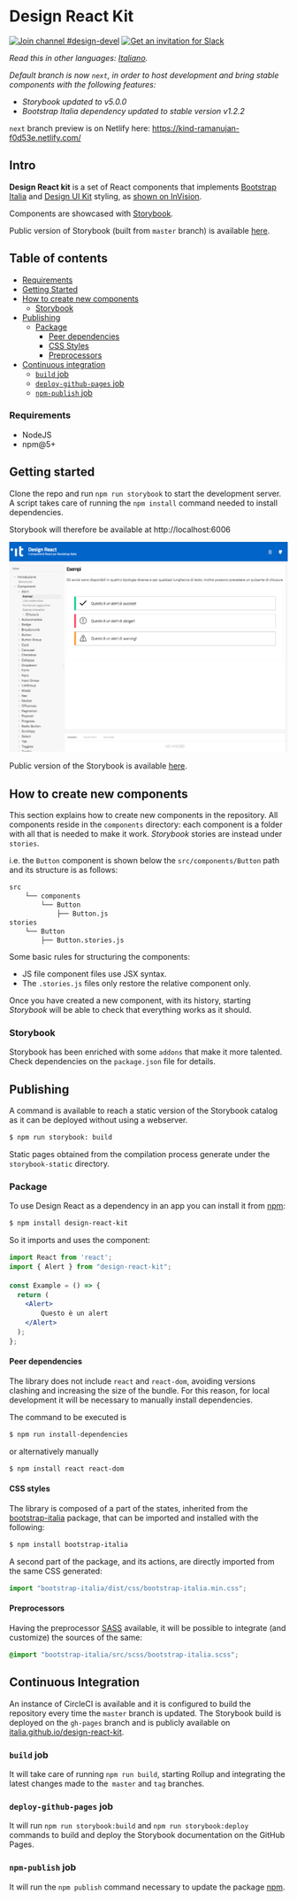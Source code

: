 # Design React Kit

[![Join channel #design-devel](https://img.shields.io/badge/Slack%20channel-%23design--devel-blue.svg)](https://developersitalia.slack.com/messages/C7VPAUVB3/)
[![Get an invitation for Slack](https://slack.developers.italia.it/badge.svg)](https://slack.developers.italia.it/)

*Read this in other languages: [Italiano](README.md).*

*Default branch is now `next`, in order to host development and bring stable components with the following features:*
- *Storybook updated to v5.0.0*
- *Bootstrap Italia dependency updated to stable version v1.2.2*

`next` branch preview is on Netlify here: https://kind-ramanujan-f0d53e.netlify.com/

## Intro

**Design React kit** is a set of React components that implements [Bootstrap Italia](https://italia.github.io/bootstrap-italia/) and [Design UI Kit](https://github.com/italia/design-ui-kit) styling, as [shown on InVision](https://invis.io/TWMUZS6VFP5).

Components are showcased with [Storybook](https://storybook.js.org/).

Public version of Storybook (built from `master` branch) is available [here](https://italia.github.io/design-react-kit).

## Table of contents

<!-- START TOC generated by doctoc please keep a comment here to allow automatic updating -->
<!-- DO NOT MODIFY THIS SECTION, INSTEAD RE-RUN doctoc TO UPDATE -->

- [Requirements](#requirements)
- [Getting Started](#getting-started)
- [How to create new components](#how-to-create-new-components)
  - [Storybook](#storybook)
- [Publishing](#publishing)
  - [Package](#package)
    - [Peer dependencies](#peer-dependencies)
    - [CSS Styles](#css-styles)
    - [Preprocessors](#preprocessors)
- [Continuous integration](#continuous-integration)
  - [`build` job](#build-job)
  - [`deploy-github-pages` job](#deploy-github-pages-job)
  - [`npm-publish` job](#npm-publish-job)

<!-- END doctoc generated TOC please keep the comment here to allow automatic updating -->

### Requirements

* NodeJS
* npm@5+

## Getting started

Clone the repo and run `npm run storybook` to start the development server.
A script takes care of running the `npm install` command needed to install dependencies.

Storybook will therefore be available at http://localhost:6006

![storybook](/doc/storybook.png?raw=true)

Public version of the Storybook is available [here](https://italia.github.io/design-react-kit).

## How to create new components

This section explains how to create new components in the repository.
All components reside in the `components` directory: each component is a folder with all that is needed to make it work. *Storybook* stories are instead under `stories`.

i.e. the `Button` component is shown below the `src/components/Button` path and its structure is as follows:

```
src
    └── components
        └── Button
            ├── Button.js
stories
    └── Button
        ├── Button.stories.js
```

Some basic rules for structuring the components:

* JS file component files use JSX syntax.
* The `.stories.js` files only restore the relative component only.

Once you have created a new component, with its history, starting *Storybook* will be able to check that everything works as it should.

### Storybook

Storybook has been enriched with some `addons` that make it more talented. Check dependencies on the `package.json` file for details.

## Publishing

A command is available to reach a static version of the Storybook catalog as it can be deployed without using a webserver.

```sh
$ npm run storybook: build
```

Static pages obtained from the compilation process generate under the `storybook-static` directory.

### Package

To use Design React as a dependency in an app you can install it from [npm](https://www.npmjs.com/~italia):

```sh
$ npm install design-react-kit
```

So it imports and uses the component:

```jsx
import React from 'react';
import { Alert } from "design-react-kit";

const Example = () => {
  return (
    <Alert>
        Questo è un alert
    </Alert>
  );
};
```

#### Peer dependencies

The library does not include `react` and `react-dom`, avoiding versions clashing and increasing the size of the bundle.
For this reason, for local development it will be necessary to manually install dependencies.

The command to be executed is
```sh
$ npm run install-dependencies
```
or alternatively manually
```sh
$ npm install react react-dom
```

#### CSS styles

The library is composed of a part of the states, inherited from the [bootstrap-italia](https://italia.github.io/bootstrap-italia/) package, that can be imported and installed with the following:

```sh
$ npm install bootstrap-italia
```

A second part of the package, and its actions, are directly imported from the same CSS generated:

```js
import "bootstrap-italia/dist/css/bootstrap-italia.min.css";
```

#### Preprocessors

Having the preprocessor [SASS](https://sass-lang.com/) available, it will be possible to integrate (and customize) the sources of the same:

```scss
@import "bootstrap-italia/src/scss/bootstrap-italia.scss";
```

## Continuous Integration

An instance of CircleCI is available and it is configured to build the repository every time the `master` branch is updated.
The Storybook build is deployed on the `gh-pages` branch and is publicly available on [italia.github.io/design-react-kit](https://italia.github.io/design-react-kit).

### `build` job

It will take care of running `npm run build`, starting Rollup and integrating the latest changes made to the` master` and `tag` branches.

### `deploy-github-pages` job

It will run `npm run storybook:build` and `npm run storybook:deploy` commands to build and deploy the Storybook documentation on the GitHub Pages.

### `npm-publish` job

It will run the `npm publish` command necessary to update the package [npm](https://www.npmjs.com/~italia).
